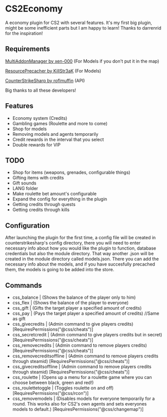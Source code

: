 # CS2Economy
A economy plugin for CS2 with several features. It's my first big plugin, might be some inefficient parts but I am happy to learn! Thanks to darrenrid for the inspiration!

## Requirements
[MultiAddonManager by xen-000](https://github.com/Source2ZE/MultiAddonManager) (For Models if you don't put it in the map)

[ResourcePrecacher by KillStr3aK](https://github.com/KillStr3aK/ResourcePrecacher) (For Models)

[CounterStrikeSharp by roflmuffin](https://github.com/roflmuffin/CounterStrikeSharp) (API)

Big thanks to all these developers!

## Features
- Economy system (Credits)
- Gambling games (Roulette and more to come)
- Shop for models
- Removing models and agents temporarily
- Credit rewards in the interval that you select
- Double rewards for VIP

## TODO
- Shop for items (weapons, grenades, configurable things)
- Gifting items with credits
- Gift sounds
- LANG folder
- Make roulette bet amount's configurable
- Expand the config for everything in the plugin
- Getting credits through quests
- Getting credits through kills

## Configuration
After launching the plugin for the first time, a config file will be created in counterstrikesharp's config directory, there you will need to enter necessary info about how you would like the plugin to function, database credentials but also the module directory.
That way another .json will be created in the module directory called models.json. There you can add the necessary info about the models, and if you have succesfully precached them, the models is going to be added into the store.

## Commands
- css_balance | (Shows the balance of the player only to him)
- css_flex | (Shows the balance of the player to everyone)
- css_gift <player> <amount> | (Gifts the target player a specified amount of credits)
- css_pay <player> <amount> | (Pays the target player a specified amount of credits) //Same as gift
- css_givecredits <player> <amount> | (Admin command to give players credits) [RequiresPermissions("@css/cheats")]
- css_secretcredit <player> <amount> | (Admin command to give players credits but in secret) [RequiresPermissions("@css/cheats")]
- css_removecredits <player> <amount> | (Admin command to remove players credits) [RequiresPermissions("@css/cheats")]
- css_removecreditsoffline <steamid> <amount> | (Admin command to remove players credits through steamid) [RequiresPermissions("@css/cheats")]
- css_givecreditsoffline <steamid> <amount> | (Admin command to remove players credits through steamid) [RequiresPermissions("@css/cheats")]
- css_roulette <amount> | (Opens up a menu for a roulette game where you can choose between black, green and red!)
- css_roulettetoggle | (Toggles roulette on and off) [RequiresPermissions("@css/rcon")]
- css_removemodels | (Disables models for everyone temporarily for a round. This works also for CS2's own agents and sets everyones models to default.) [RequiresPermissions("@css/changemap")]
